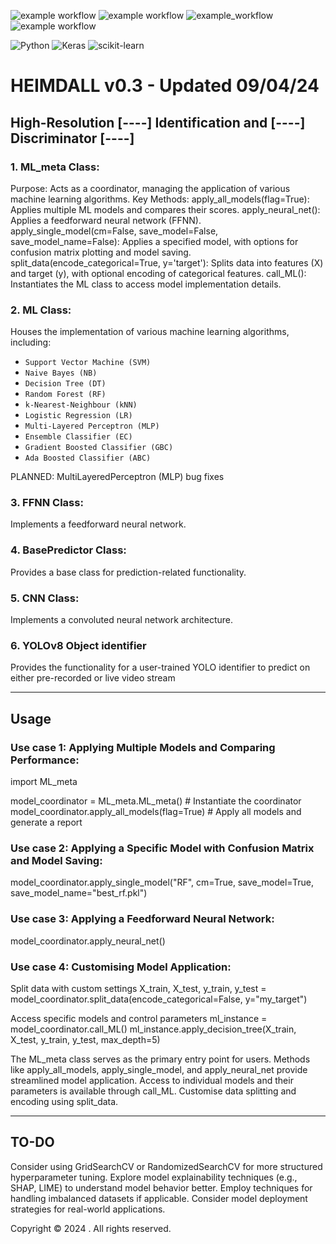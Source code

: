 ![example workflow](https://img.shields.io/badge/HEIMDALL-yellow) ![example workflow](https://img.shields.io/badge/build-passing-green) ![example_workflow](https://img.shields.io/badge/version-0.3-blue)
 ![example workflow](https://img.shields.io/badge/copyright-all%20rights%20reserved-darkred) 
 
![Python](https://img.shields.io/badge/python-3670A0?style=for-the-badge&logo=python&logoColor=ffdd54) ![Keras](https://img.shields.io/badge/Keras-%23D00000.svg?style=for-the-badge&logo=Keras&logoColor=white) ![scikit-learn](https://img.shields.io/badge/scikit--learn-%23F7931E.svg?style=for-the-badge&logo=scikit-learn&logoColor=white)

# HEIMDALL v0.3 - Updated 09/04/24
## High-Resolution [----] Identification and [----] Discriminator [----]

### 1. ML_meta Class:

Purpose: Acts as a coordinator, managing the application of various machine learning algorithms.
Key Methods:
apply_all_models(flag=True): Applies multiple ML models and compares their scores.
apply_neural_net(): Applies a feedforward neural network (FFNN).
apply_single_model(cm=False, save_model=False, save_model_name=False): Applies a specified model, with options for confusion matrix plotting and model saving.
split_data(encode_categorical=True, y='target'): Splits data into features (X) and target (y), with optional encoding of categorical features.
call_ML(): Instantiates the ML class to access model implementation details.

### 2. ML Class:

Houses the implementation of various machine learning algorithms, including:
- `Support Vector Machine (SVM)`
- `Naive Bayes (NB)`
- `Decision Tree (DT)`
- `Random Forest (RF)`
- `k-Nearest-Neighbour (kNN)`
- `Logistic Regression (LR)`
- `Multi-Layered Perceptron (MLP)`
- `Ensemble Classifier (EC)`
- `Gradient Boosted Classifier (GBC)`
- `Ada Boosted Classifier (ABC)`

PLANNED: 
MultiLayeredPerceptron (MLP) bug fixes

### 3. FFNN Class:

Implements a feedforward neural network.
### 4. BasePredictor Class:

Provides a base class for prediction-related functionality.

### 5. CNN Class:

Implements a convoluted neural network architecture.

### 6. YOLOv8 Object identifier

Provides the functionality for a user-trained YOLO identifier to predict on either pre-recorded or live video stream

--------------------------------------------------------------------------------------------------
## Usage

### Use case 1: Applying Multiple Models and Comparing Performance:
import ML_meta

model_coordinator = ML_meta.ML_meta()  # Instantiate the coordinator
model_coordinator.apply_all_models(flag=True)  # Apply all models and generate a report

### Use case 2: Applying a Specific Model with Confusion Matrix and Model Saving:

model_coordinator.apply_single_model("RF", cm=True, save_model=True, save_model_name="best_rf.pkl")

### Use case 3: Applying a Feedforward Neural Network:

model_coordinator.apply_neural_net()

### Use case 4: Customising Model Application:

Split data with custom settings
X_train, X_test, y_train, y_test = model_coordinator.split_data(encode_categorical=False, y="my_target")

Access specific models and control parameters
ml_instance = model_coordinator.call_ML()
ml_instance.apply_decision_tree(X_train, X_test, y_train, y_test, max_depth=5)

The ML_meta class serves as the primary entry point for users.
Methods like apply_all_models, apply_single_model, and apply_neural_net provide streamlined model application.
Access to individual models and their parameters is available through call_ML.
Customise data splitting and encoding using split_data.

--------------------------------------------------------------------------------------------------

## TO-DO
Consider using GridSearchCV or RandomizedSearchCV for more structured hyperparameter tuning.
Explore model explainability techniques (e.g., SHAP, LIME) to understand model behavior better.
Employ techniques for handling imbalanced datasets if applicable.
Consider model deployment strategies for real-world applications.


Copyright © 2024 <C Jessop>. All rights reserved.
